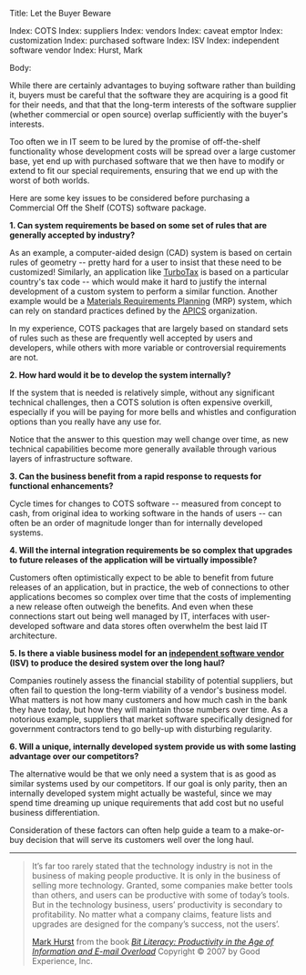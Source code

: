 Title: Let the Buyer Beware

Index: COTS
Index: suppliers
Index: vendors
Index: caveat emptor
Index: customization
Index: purchased software
Index: ISV
Index: independent software vendor
Index: Hurst, Mark

Body:

While there are certainly advantages to buying software rather than building it, buyers must be careful that the software they are acquiring is a good fit for their needs, and that that the long-term interests of the software supplier (whether commercial or open source) overlap sufficiently with the buyer's interests.

Too often we in IT seem to be lured by the promise of off-the-shelf functionality whose development costs will be spread over a large customer base, yet end up with purchased software that we then have to modify or extend to fit our special requirements, ensuring that we end up with the worst of both worlds.

Here are some key issues to be considered before purchasing a Commercial Off the Shelf (COTS) software package.

**1. Can system requirements be based on some set of rules that are generally accepted by industry?**

As an example, a computer-aided design (CAD) system is based on certain rules of geometry -- pretty hard for a user to insist that these need to be customized! Similarly, an application like <a href="http://www.turbotax.com" class="reflink" target="ref">TurboTax</a> is based on a particular country's tax code -- which would make it hard to justify the internal development of a custom system to perform a similar function. Another example would be a <a href="http://en.wikipedia.org/wiki/Material_requirements_planning" class="reflink" target="ref">Materials Requirements Planning</a> (MRP) system, which can rely on standard practices defined by the <a href="http://www.apics.org" class="reflink" target="ref">APICS</a> organization.

In my experience, COTS packages that are largely based on standard sets of rules such as these are frequently well accepted by users and developers, while others with more variable or controversial requirements are not.

**2. How hard would it be to develop the system internally?**

If the system that is needed is relatively simple, without any significant technical challenges, then a COTS solution is often expensive overkill, especially if you will be paying for more bells and whistles and configuration options than you really have any use for.

Notice that the answer to this question may well change over time, as new technical capabilities become more generally available through various layers of infrastructure software.

**3. Can the business benefit from a rapid response to requests for functional enhancements?**

Cycle times for changes to COTS software -- measured from concept to cash, from original idea to working software in the hands of users -- can often be an order of magnitude longer than for internally developed systems.

**4. Will the internal integration requirements be so complex that upgrades to future releases of the application will be virtually impossible?**

Customers often optimistically expect to be able to benefit from future releases of an application, but in practice, the web of connections to other applications becomes so complex over time that the costs of implementing a new release often outweigh the benefits. And even when these connections start out being well managed by IT, interfaces with user-developed software and data stores often overwhelm the best laid IT architecture.

**5. Is there a viable business model for an <a href="http://en.wikipedia.org/wiki/Independent_software_vendor" class="reflink" target="ref">independent software vendor</a> (ISV) to produce the desired system over the long haul?**

Companies routinely assess the financial stability of potential suppliers, but often fail to question the long-term viability of a vendor's business model. What matters is not how many customers and how much cash in the bank they have today, but how they will maintain those numbers over time. As a notorious example, suppliers that market software specifically designed for government contractors tend to go belly-up with disturbing regularity.

**6. Will a unique, internally developed system provide us with some lasting advantage over our competitors?**

The alternative would be that we only need a system that is as good as similar systems used by our competitors. If our goal is only parity, then an internally developed system might actually be wasteful, since we may spend time dreaming up unique requirements that add cost but no useful business differentiation.

Consideration of these factors can often help guide a team to a make-or-buy decision that will serve its customers well over the long haul.

----

<blockquote>
<p>
It&#8217;s far too rarely stated that the technology industry is not in the business of making people productive. It is only in the business of selling more technology. Granted, some companies make better tools than others, and users can be productive with some of today&#8217;s tools. But in the technology business, users&#8217; productivity is secondary to profitability. No matter what a company claims, feature lists and upgrades are designed for the company&#8217;s success, not the users&#8217;.</p>

<footer>
<a href="http://creativegood.com/mark-hurst/" class="reflink" target="ref">Mark Hurst</a> from the book <cite><a href="bibliography.html#hurst-2007">Bit Literacy: Productivity in the Age of Information and E-mail Overload</a></cite> Copyright &copy; 2007 by Good Experience, Inc.
</footer>
</blockquote>

